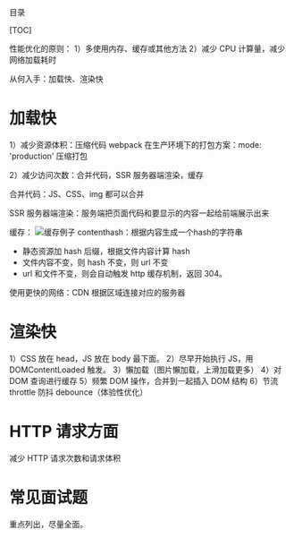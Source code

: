 目录

[TOC]

性能优化的原则：
1）多使用内存、缓存或其他方法
2）减少 CPU 计算量，减少网络加载耗时

从何入手：加载快、渲染快

# 加载快
1）减少资源体积：压缩代码
webpack 在生产环境下的打包方案：mode: 'production' 压缩打包

2）减少访问次数：合并代码，SSR 服务器端渲染，缓存

合并代码：JS、CSS、img 都可以合并

SSR 服务器端渲染：服务端把页面代码和要显示的内容一起给前端展示出来

缓存：
![缓存例子](https://user-images.githubusercontent.com/22387652/91420603-8488ac80-e887-11ea-9d8a-33fc3836face.png)
contenthash：根据内容生成一个hash的字符串
- 静态资源加 hash 后缀，根据文件内容计算 hash
- 文件内容不变，则 hash 不变，则 url 不变
- url 和文件不变，则会自动触发 http 缓存机制，返回 304。


使用更快的网络：CDN 根据区域连接对应的服务器

# 渲染快
1）CSS 放在 head，JS 放在 body 最下面。
2）尽早开始执行 JS，用 DOMContentLoaded 触发。
3）懶加载（图片懶加载，上滑加载更多）
4）对 DOM 查询进行缓存
5）频繁 DOM 操作，合并到一起插入 DOM 结构
6）节流 throttle 防抖 debounce（体验性优化）



# HTTP 请求方面
减少 HTTP 请求次数和请求体积





# 常见面试题
重点列出，尽量全面。